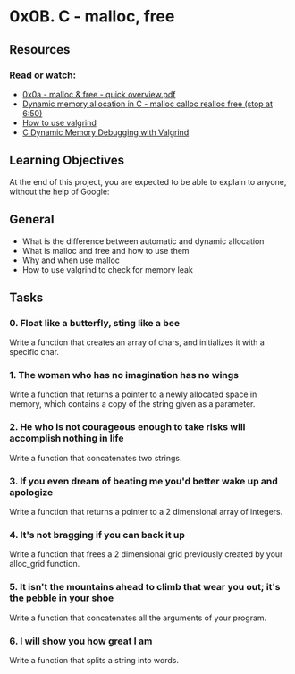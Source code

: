 # 0x0B. C - malloc, free

## Resources

### Read or watch:

* [0x0a - malloc & free - quick overview.pdf](https://s3.amazonaws.com/alx-intranet.hbtn.io/uploads/misc/2021/1/a094c90e7f466bbeaa49cb24c8f04e7f27aaad41.pdf?X-Amz-Algorithm=AWS4-HMAC-SHA256&X-Amz-Credential=AKIARDDGGGOUSBVO6H7D%2F20231003%2Fus-east-1%2Fs3%2Faws4_request&X-Amz-Date=20231003T221600Z&X-Amz-Expires=86400&X-Amz-SignedHeaders=host&X-Amz-Signature=9d615e0a203d00d4bfacb6d1bf43301ceabecbdfcf082e45e5b669d95e2bb8c8)
* [Dynamic memory allocation in C - malloc calloc realloc free (stop at 6:50)](https://www.youtube.com/watch?v=xDVC3wKjS64)
* [How to use valgrind ](https://www.youtube.com/watch?v=A5Rc4AwdaOA)
* [C Dynamic Memory Debugging with Valgrind](https://www.youtube.com/watch?v=bb1bTJtgXrI)

## Learning Objectives

At the end of this project, you are expected to be able to explain to anyone, without the help of Google:

## General

* What is the difference between automatic and dynamic allocation
* What is malloc and free and how to use them
* Why and when use malloc
* How to use valgrind to check for memory leak

## Tasks

### 0. Float like a butterfly, sting like a bee

Write a function that creates an array of chars, and initializes it with a specific char.

### 1. The woman who has no imagination has no wings

Write a function that returns a pointer to a newly allocated space in memory, which contains a copy of the string given as a parameter.

### 2. He who is not courageous enough to take risks will accomplish nothing in life

Write a function that concatenates two strings.

### 3. If you even dream of beating me you'd better wake up and apologize

Write a function that returns a pointer to a 2 dimensional array of integers.

### 4. It's not bragging if you can back it up

Write a function that frees a 2 dimensional grid previously created by your alloc_grid function.

### 5. It isn't the mountains ahead to climb that wear you out; it's the pebble in your shoe

Write a function that concatenates all the arguments of your program.

### 6. I will show you how great I am

Write a function that splits a string into words.

